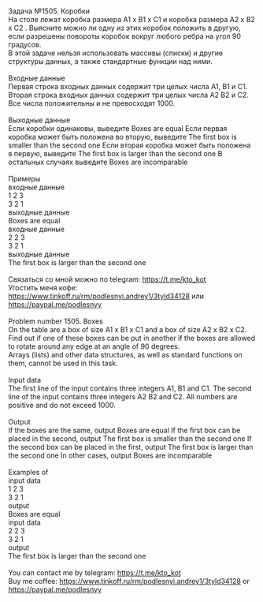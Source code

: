 <br />Задача №1505. Коробки<br />На столе лежат коробка размера A1 x B1 x C1 и коробка размера A2 x B2 x C2 . Выясните можно ли одну из этих коробок положить в другую, если разрешены повороты коробок вокруг любого ребра на угол 90 градусов.<br />В этой задаче нельзя использовать массивы (списки) и другие структуры данных, а также стандартные функции над ними.<br /><br />Входные данные<br />Первая строка входных данных содержит три целых числа A1, B1 и C1. Вторая строка входных данных содержит три целых числа A2 B2 и C2. Все числа положительны и не превосходят 1000.<br /><br />Выходные данные<br />Если коробки одинаковы, выведите Boxes are equal Если первая коробка может быть положена во вторую, выведите The first box is smaller than the second one Если вторая коробка может быть положена в первую, выведите The first box is larger than the second one В остальных случаях выведите Boxes are incomparable<br /><br />Примеры<br />входные данные<br />1 2 3<br />3 2 1<br />выходные данные<br />Boxes are equal<br />входные данные<br />2 2 3<br />3 2 1<br />выходные данные<br />The first box is larger than the second one<br /><br />Связаться со мной можно по telegram: https://t.me/kto_kot<br />Угостить меня кофе: https://www.tinkoff.ru/rm/podlesnyi.andrey1/3tyld34128 или https://paypal.me/podlesnyy<br /><br />Problem number 1505. Boxes<br />On the table are a box of size A1 x B1 x C1 and a box of size A2 x B2 x C2. Find out if one of these boxes can be put in another if the boxes are allowed to rotate around any edge at an angle of 90 degrees.<br />Arrays (lists) and other data structures, as well as standard functions on them, cannot be used in this task.<br /><br />Input data<br />The first line of the input contains three integers A1, B1 and C1. The second line of the input contains three integers A2 B2 and C2. All numbers are positive and do not exceed 1000.<br /><br />Output<br />If the boxes are the same, output Boxes are equal If the first box can be placed in the second, output The first box is smaller than the second one If the second box can be placed in the first, output The first box is larger than the second one In other cases, output Boxes are incomparable<br /><br />Examples of<br />input data<br />1 2 3<br />3 2 1<br />output<br />Boxes are equal<br />input data<br />2 2 3<br />3 2 1<br />output<br />The first box is larger than the second one<br /><br /> You can contact me by telegram: https://t.me/kto_kot <br /> Buy me coffee: https://www.tinkoff.ru/rm/podlesnyi.andrey1/3tyld34128 or https://paypal.me/podlesnyy
